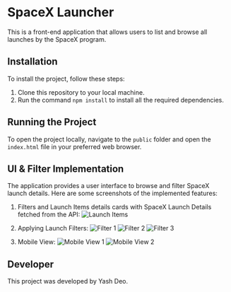 # SpaceX Launcher

This is a front-end application that allows users to list and browse all launches by the SpaceX program.

## Installation

To install the project, follow these steps:

1. Clone this repository to your local machine.
2. Run the command `npm install` to install all the required dependencies.

## Running the Project

To open the project locally, navigate to the `public` folder and open the `index.html` file in your preferred web browser.

## UI & Filter Implementation

The application provides a user interface to browse and filter SpaceX launch details. Here are some screenshots of the implemented features:

1. Filters and Launch Items details cards with SpaceX Launch Details fetched from the API:
   ![Launch Items](https://github.com/theyashdeo/SpaceXLauncher/assets/108831896/3ed987ef-b00a-42ae-9ea9-1e19b692c335)

2. Applying Launch Filters:
   ![Filter 1](https://github.com/theyashdeo/SpaceXLauncher/assets/108831896/dad17255-bcec-47b1-aec7-8c8e0b1c3769)
   ![Filter 2](https://github.com/theyashdeo/SpaceXLauncher/assets/108831896/4b148279-7aeb-4324-8b3a-c4d47e4ef5dd)
   ![Filter 3](https://github.com/theyashdeo/SpaceXLauncher/assets/108831896/b8b87fee-3915-40dd-9f38-8f4cbc404912)

3. Mobile View:
   ![Mobile View 1](https://github.com/theyashdeo/SpaceXLauncher/assets/108831896/9c9c0a4a-0f6e-4e2f-8f99-e2a980189e27)
   ![Mobile View 2](https://github.com/theyashdeo/SpaceXLauncher/assets/108831896/eae4be4f-ff21-4a2a-b625-52cacb8b0f5a)

## Developer

This project was developed by Yash Deo.

